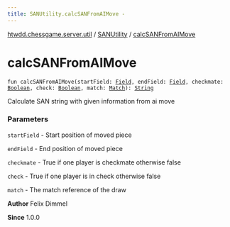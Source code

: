 ```yaml
---
title: SANUtility.calcSANFromAIMove - 
---
```


[htwdd.chessgame.server.util](../index.html) / [SANUtility](index.html) / [calcSANFromAIMove](./calc-s-a-n-from-a-i-move.html)

# calcSANFromAIMove

`fun calcSANFromAIMove(startField: `[`Field`](../../htwdd.chessgame.server.model/-field/index.html)`, endField: `[`Field`](../../htwdd.chessgame.server.model/-field/index.html)`, checkmate: `[`Boolean`](https://kotlinlang.org/api/latest/jvm/stdlib/kotlin/-boolean/index.html)`, check: `[`Boolean`](https://kotlinlang.org/api/latest/jvm/stdlib/kotlin/-boolean/index.html)`, match: `[`Match`](../../htwdd.chessgame.server.model/-match/index.html)`): `[`String`](https://kotlinlang.org/api/latest/jvm/stdlib/kotlin/-string/index.html)

Calculate SAN string with given information from ai move

### Parameters

`startField` - Start position of moved piece

`endField` - End position of moved piece

`checkmate` - True if one player is checkmate otherwise false

`check` - True if one player is in check otherwise false

`match` - The match reference of the draw

**Author**
Felix Dimmel

**Since**
1.0.0

